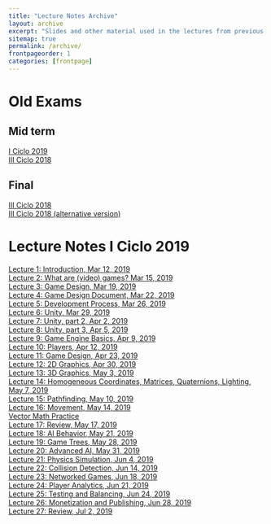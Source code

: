 ```yaml
---
title: "Lecture Notes Archive"
layout: archive
excerpt: "Slides and other material used in the lectures from previous semesters"
sitemap: true
permalink: /archive/
frontpageorder: 1
categories: [frontpage]
---
```


# Old Exams

## Mid term
[I Ciclo 2019](/CI-2807/assets/pdf/exam1I2019.pdf) <br/>
[III Ciclo 2018](/CI-2807/assets/pdf/exam1III2018.pdf) 


## Final 

[III Ciclo 2018](/CI-2807/assets/pdf/exam2III2018.pdf) <br/>
[III Ciclo 2018 (alternative version)](/CI-2807/assets/pdf/exam2aIII2018.pdf)

# Lecture Notes I Ciclo 2019

<a href="/CI-2807/slides/lecture1.html">Lecture 1: Introduction, Mar 12, 2019</a><br/>
<a href="/CI-2807/slides/lecture2.html">Lecture 2: What are (video) games? Mar 15, 2019</a><br/>
<a href="/CI-2807/slides/lecture3.html">Lecture 3: Game Design, Mar 19, 2019</a><br/>
<a href="/CI-2807/slides/lecture4.html">Lecture 4: Game Design Document, Mar 22, 2019</a><br/>
<a href="/CI-2807/slides/lecture5.html">Lecture 5: Development Process, Mar 26, 2019</a><br/>
<a href="/CI-2807/slides/lecture6.html">Lecture 6: Unity, Mar 29, 2019</a><br/>
<a href="/CI-2807/slides/lecture7.html">Lecture 7: Unity, part 2, Apr 2, 2019</a><br/>
<a href="/CI-2807/slides/lecture8.html">Lecture 8: Unity, part 3, Apr 5, 2019</a><br/>
<a href="/CI-2807/slides/lecture9.html">Lecture 9: Game Engine Basics, Apr 9, 2019</a><br/>
<a href="/CI-2807/slides/lecture10.html">Lecture 10: Players, Apr 12, 2019</a><br/>
<a href="/CI-2807/slides/lecture11.html">Lecture 11: Game Design, Apr 23, 2019</a><br/>
<a href="/CI-2807/slides/lecture12.html">Lecture 12: 2D Graphics, Apr 30, 2019</a><br/>
<a href="/CI-2807/slides/lecture13.html">Lecture 13: 3D Graphics, May 3, 2019</a><br/>
<a href="/CI-2807/slides/lecture14.html">Lecture 14: Homogeneous Coordinates, Matrices, Quaternions, Lighting, May 7, 2019</a><br/>
<a href="/CI-2807/slides/lecture15.html">Lecture 15: Pathfinding, May 10, 2019</a><br/>
<a href="/CI-2807/slides/lecture16.html">Lecture 16: Movement, May 14, 2019</a><br/>
<a href="/CI-2807/slides/lecture16a.html">Vector Math Practice</a><br/>
<a href="/CI-2807/slides/lecture17.html">Lecture 17: Review, May 17, 2019</a><br/>
<a href="/CI-2807/slides/lecture18.html">Lecture 18: AI Behavior, May 21, 2019</a><br/>
<a href="/CI-2807/slides/lecture19.html">Lecture 19: Game Trees, May 28, 2019</a><br/>
<a href="/CI-2807/slides/lecture20.html">Lecture 20: Advanced AI, May 31, 2019</a><br/>
<a href="/CI-2807/slides/lecture21.html">Lecture 21: Physics Simulation, Jun 4, 2019</a><br/>
<a href="/CI-2807/slides/lecture22.html">Lecture 22: Collision Detection, Jun 14, 2019</a><br/>
<a href="/CI-2807/slides/lecture23.html">Lecture 23: Networked Games, Jun 18, 2019</a><br/>
<a href="/CI-2807/slides/lecture24.html">Lecture 24: Player Analytics, Jun 21, 2019</a><br/>
<a href="/CI-2807/slides/lecture25.html">Lecture 25: Testing and Balancing, Jun 24, 2019</a><br/>
<a href="/CI-2807/slides/lecture26.html">Lecture 26: Monetization and Publishing, Jun 28, 2019</a><br/>
<a href="/CI-2807/slides/lecture27.html">Lecture 27: Review, Jul 2, 2019</a><br/>
